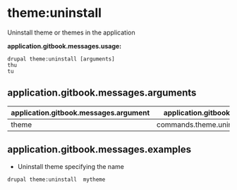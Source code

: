 # theme:uninstall
Uninstall theme or themes in the application

**application.gitbook.messages.usage:**
```
drupal theme:uninstall [arguments]
thu
tu
```

## application.gitbook.messages.arguments
application.gitbook.messages.argument | application.gitbook.messages.details
---------|-------------
theme | commands.theme.uninstall.options.module

## application.gitbook.messages.examples
* Uninstall theme specifying the name
```
drupal theme:uninstall  mytheme
```
